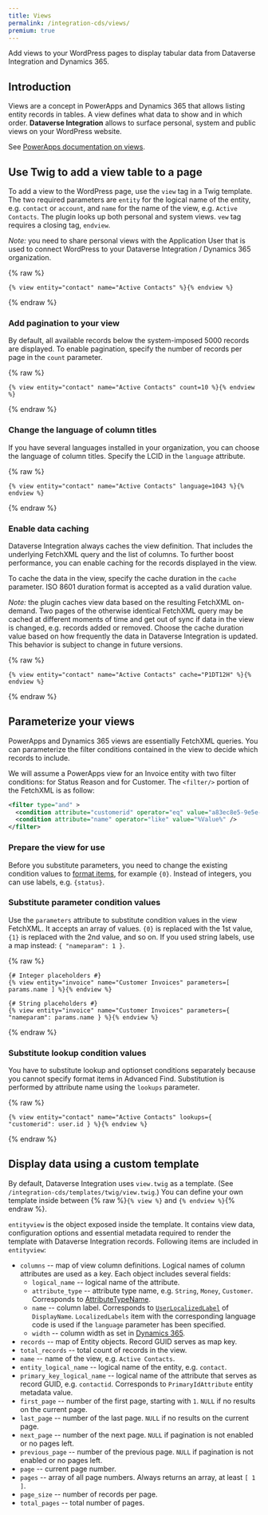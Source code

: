 ```yaml
---
title: Views
permalink: /integration-cds/views/
premium: true
---
```


<p class="lead">Add views to your WordPress pages to display tabular data from Dataverse Integration and Dynamics 365.</p>

## Introduction

Views are a concept in PowerApps and Dynamics 365 that allows listing entity records in tables. A view defines what data to show and in which order. **Dataverse Integration** allows to surface personal, system and public views on your WordPress website.

See [PowerApps documentation on views](https://docs.microsoft.com/en-us/powerapps/maker/model-driven-apps/create-edit-views).

## Use Twig to add a view table to a page

To add a view to the WordPress page, use the `view` tag in a Twig template. The two required parameters are `entity` for the logical name of the entity, e.g. `contact` or `account`, and `name` for the name of the view, e.g. `Active Contacts`. The plugin looks up both personal and system views. `vew` tag requires a closing tag, `endview`.

*Note:* you need to share personal views with the Application User that is used to connect WordPress to your Dataverse Integration / Dynamics 365 organization.

{% raw %}
```twig
{% view entity="contact" name="Active Contacts" %}{% endview %}
```
{% endraw %}

### Add pagination to your view

By default, all available records below the system-imposed 5000 records are displayed. To enable pagination, specify the number of records per page in the `count` parameter.

{% raw %}
```twig
{% view entity="contact" name="Active Contacts" count=10 %}{% endview %}
```
{% endraw %}

### Change the language of column titles

If you have several languages installed in your organization, you can choose the language of column titles. Specify the LCID in the `language` attribute. 

{% raw %}
```twig
{% view entity="contact" name="Active Contacts" language=1043 %}{% endview %}
```
{% endraw %}

### Enable data caching

Dataverse Integration always caches the view definition. That includes the underlying FetchXML query and the list of columns. To further boost performance, you can enable caching for the records displayed in the view.

To cache the data in the view, specify the cache duration in the `cache` parameter. ISO 8601 duration format is accepted as a valid duration value.

*Note:* the plugin caches view data based on the resulting FetchXML on-demand. Two pages of the otherwise identical FetchXML query may be cached at different moments of time and get out of sync if data in the view is changed, e.g. records added or removed. Choose the cache duration value based on how frequently the data in Dataverse Integration is updated. This behavior is subject to change in future versions.

{% raw %}
```twig
{% view entity="contact" name="Active Contacts" cache="P1DT12H" %}{% endview %}
```
{% endraw %}

## Parameterize your views

PowerApps and Dynamics 365 views are essentially FetchXML queries. You can parameterize the filter conditions contained in the view to decide which records to include.

We will assume a PowerApps view for an Invoice entity with two filter conditions: for Status Reason and for Customer. The `<filter/>` portion of the FetchXML is as follow:

```xml
<filter type="and" >
  <condition attribute="customerid" operator="eq" value="a83ec8e5-9e5e-47cd-b5a9-c2ee4eae42c5" />
  <condition attribute="name" operator="like" value="%Value%" />
</filter>
```

### Prepare the view for use

Before you substitute parameters, you need to change the existing condition values to [format items](https://docs.microsoft.com/en-us/dotnet/standard/base-types/composite-formatting), for example `{0}`. Instead of integers, you can use labels, e.g. `{status}`.

### Substitute parameter condition values

Use the `parameters` attribute to substitute condition values in the view FetchXML. It accepts an array of values. `{0}` is replaced with the 1st value, `{1}` is replaced with the 2nd value, and so on. If you used string labels, use a map instead: `{ "nameparam": 1 }`.

{% raw %}
```twig
{# Integer placeholders #}
{% view entity="invoice" name="Customer Invoices" parameters=[ params.name ] %}{% endview %}

{# String placeholders #}
{% view entity="invoice" name="Customer Invoices" parameters={ "nameparam": params.name } %}{% endview %}
```
{% endraw %}

### Substitute lookup condition values

You have to substitute lookup and optionset conditions separately because you cannot specify format items in Advanced Find. Substitution is performed by attribute name using the `lookups` parameter.

 {% raw %}
 ```twig
 {% view entity="contact" name="Active Contacts" lookups={ "customerid": user.id } %}{% endview %}
 ```
 {% endraw %}

## Display data using a custom template

By default, Dataverse Integration uses `view.twig` as a template. (See `/integration-cds/templates/twig/view.twig`.) You can define your own template inside between {% raw %}`{% view %}` and `{% endview %}`{% endraw %}.

`entityview` is the object exposed inside the template. It contains view data, configuration options and essential metadata required to render the template with Dataverse Integration records. Following items are included in `entityview`:

- `columns` -- map of view column definitions. Logical names of column attributes are used as a key. Each object includes several fields:
  - `logical_name` -- logical name of the attribute.
  - `attribute_type` -- attribute type name, e.g. `String`, `Money`, `Customer`. Corresponds to [AttributeTypeName](https://docs.microsoft.com/en-us/dynamics365/customer-engagement/web-api/attributemetadata?view=dynamics-ce-odata-9#properties).
  - `name` -- column label. Corresponds to [`UserLocalizedLabel`](https://docs.microsoft.com/en-us/dynamics365/customer-engagement/web-api/label?view=dynamics-ce-odata-9#properties) of `DisplayName`. `LocalizedLabels` item with the corresponding language code is used if the `language` parameter has been specified.
  - `width` -- column width as set in [Dynamics 365](https://docs.microsoft.com/en-us/dynamics365/sales-professional/customize-views#set-column-width).
- `records` -- map of Entity objects. Record GUID serves as map key.
- `total_records` -- total count of records in the view.
- `name` -- name of the view, e.g. `Active Contacts`.
- `entity_logical_name` -- logical name of the entity, e.g. `contact`.
- `primary_key_logical_name` -- logical name of the attribute that serves as record GUID, e.g. `contactid`. Corresponds to `PrimaryIdAttribute` entity metadata value.
- `first_page` -- number of the first page, starting with `1`. `NULL` if no results on the current page.
- `last_page` -- number of the last page. `NULL` if no results on the current page.
- `next_page` -- number of the next page. `NULL` if pagination is not enabled or no pages left.
- `previous_page` -- number of the previous page. `NULL` if pagination is not enabled or no pages left.
- `page` -- current page number.
- `pages` -- array of all page numbers. Always returns an array, at least `[ 1 ]`.
- `page_size` -- number of records per page.
- `total_pages` -- total number of pages.

